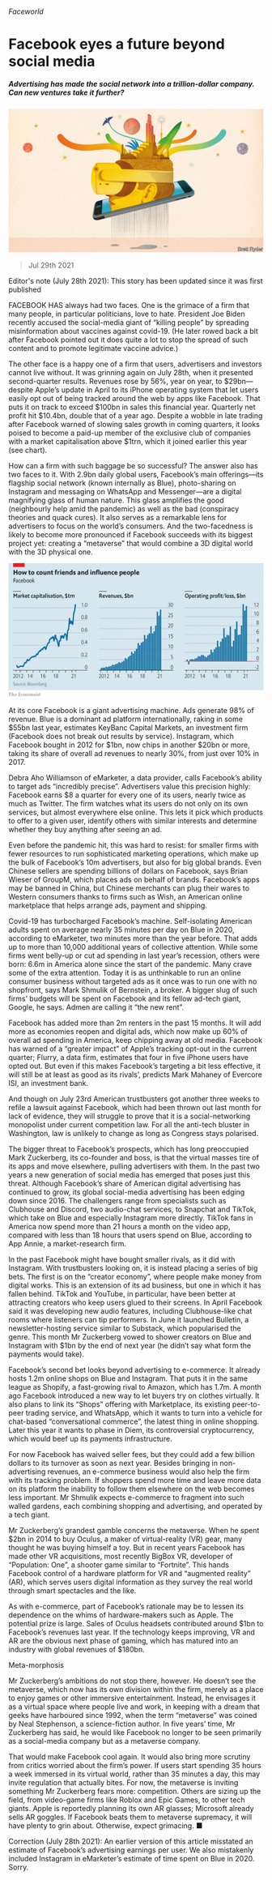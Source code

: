 ###### Faceworld

# Facebook eyes a future beyond social media 

##### Advertising has made the social network into a trillion-dollar company. Can new ventures take it further? 

![image](images/20210731_WBD001.jpg) 

> Jul 29th 2021 

Editor's note (July 28th 2021): This story has been updated since it was first published

FACEBOOK HAS always had two faces. One is the grimace of a firm that many people, in particular politicians, love to hate. President Joe Biden recently accused the social-media giant of “killing people” by spreading misinformation about vaccines against covid-19. (He later rowed back a bit after Facebook pointed out it does quite a lot to stop the spread of such content and to promote legitimate vaccine advice.)

The other face is a happy one of a firm that users, advertisers and investors cannot live without. It was grinning again on July 28th, when it presented second-quarter results. Revenues rose by 56%, year on year, to $29bn—despite Apple’s update in April to its iPhone operating system that let users easily opt out of being tracked around the web by apps like Facebook. That puts it on track to exceed $100bn in sales this financial year. Quarterly net profit hit $10.4bn, double that of a year ago. Despite a wobble in late trading after Facebook warned of slowing sales growth in coming quarters, it looks poised to become a paid-up member of the exclusive club of companies with a market capitalisation above $1trn, which it joined earlier this year (see chart).


How can a firm with such baggage be so successful? The answer also has two faces to it. With 2.9bn daily global users, Facebook’s main offerings—its flagship social network (known internally as Blue), photo-sharing on Instagram and messaging on WhatsApp and Messenger—are a digital magnifying glass of human nature. This glass amplifies the good (neighbourly help amid the pandemic) as well as the bad (conspiracy theories and quack cures). It also serves as a remarkable lens for advertisers to focus on the world’s consumers. And the two-facedness is likely to become more pronounced if Facebook succeeds with its biggest project yet: creating a “metaverse” that would combine a 3D digital world with the 3D physical one.

![image](images/20210731_WBC052_0.png) 


At its core Facebook is a giant advertising machine. Ads generate 98% of revenue. Blue is a dominant ad platform internationally, raking in some $55bn last year, estimates KeyBanc Capital Markets, an investment firm (Facebook does not break out results by service). Instagram, which Facebook bought in 2012 for $1bn, now chips in another $20bn or more, taking its share of overall ad revenues to nearly 30%, from just over 10% in 2017.


Debra Aho Williamson of eMarketer, a data provider, calls Facebook’s ability to target ads “incredibly precise”. Advertisers value this precision highly: Facebook earns $8 a quarter for every one of its users, nearly twice as much as Twitter. The firm watches what its users do not only on its own services, but almost everywhere else online. This lets it pick which products to offer to a given user, identify others with similar interests and determine whether they buy anything after seeing an ad.

Even before the pandemic hit, this was hard to resist: for smaller firms with fewer resources to run sophisticated marketing operations, which make up the bulk of Facebook’s 10m advertisers, but also for big global brands. Even Chinese sellers are spending billions of dollars on Facebook, says Brian Wieser of GroupM, which places ads on behalf of brands. Facebook’s apps may be banned in China, but Chinese merchants can plug their wares to Western consumers thanks to firms such as Wish, an American online marketplace that helps arrange ads, payment and shipping.

Covid-19 has turbocharged Facebook’s machine. Self-isolating American adults spent on average nearly 35 minutes per day on Blue in 2020, according to eMarketer, two minutes more than the year before. That adds up to more than 10,000 additional years of collective attention. While some firms went belly-up or cut ad spending in last year’s recession, others were born: 6.6m in America alone since the start of the pandemic. Many crave some of the extra attention. Today it is as unthinkable to run an online consumer business without targeted ads as it once was to run one with no shopfront, says Mark Shmulik of Bernstein, a broker. A bigger slug of such firms’ budgets will be spent on Facebook and its fellow ad-tech giant, Google, he says. Admen are calling it “the new rent”.

Facebook has added more than 2m renters in the past 15 months. It will add more as economies reopen and digital ads, which now make up 60% of overall ad spending in America, keep chipping away at old media. Facebook has warned of a “greater impact” of Apple’s tracking opt-out in the current quarter; Flurry, a data firm, estimates that four in five iPhone users have opted out. But even if this makes Facebook’s targeting a bit less effective, it will still be at least as good as its rivals’, predicts Mark Mahaney of Evercore ISI, an investment bank.

And though on July 23rd American trustbusters got another three weeks to refile a lawsuit against Facebook, which had been thrown out last month for lack of evidence, they will struggle to prove that it is a social-networking monopolist under current competition law. For all the anti-tech bluster in Washington, law is unlikely to change as long as Congress stays polarised.

The bigger threat to Facebook’s prospects, which has long preoccupied Mark Zuckerberg, its co-founder and boss, is that the virtual masses tire of its apps and move elsewhere, pulling advertisers with them. In the past two years a new generation of social media has emerged that poses just this threat. Although Facebook’s share of American digital advertising has continued to grow, its global social-media advertising has been edging down since 2016. The challengers range from specialists such as Clubhouse and Discord, two audio-chat services, to Snapchat and TikTok, which take on Blue and especially Instagram more directly. TikTok fans in America now spend more than 21 hours a month on the video app, compared with less than 18 hours that users spend on Blue, according to App Annie, a market-research firm.

In the past Facebook might have bought smaller rivals, as it did with Instagram. With trustbusters looking on, it is instead placing a series of big bets. The first is on the “creator economy”, where people make money from digital works. This is an extension of its ad business, but one in which it has fallen behind. TikTok and YouTube, in particular, have been better at attracting creators who keep users glued to their screens. In April Facebook said it was developing new audio features, including Clubhouse-like chat rooms where listeners can tip performers. In June it launched Bulletin, a newsletter-hosting service similar to Substack, which popularised the genre. This month Mr Zuckerberg vowed to shower creators on Blue and Instagram with $1bn by the end of next year (he didn’t say what form the payments would take).

Facebook’s second bet looks beyond advertising to e-commerce. It already hosts 1.2m online shops on Blue and Instagram. That puts it in the same league as Shopify, a fast-growing rival to Amazon, which has 1.7m. A month ago Facebook introduced a new way to let buyers try on clothes virtually. It also plans to link its “Shops” offering with Marketplace, its existing peer-to-peer trading service, and WhatsApp, which it wants to turn into a vehicle for chat-based “conversational commerce”, the latest thing in online shopping. Later this year it wants to phase in Diem, its controversial cryptocurrency, which would beef up its payments infrastructure.

For now Facebook has waived seller fees, but they could add a few billion dollars to its turnover as soon as next year. Besides bringing in non-advertising revenues, an e-commerce business would also help the firm with its tracking problem. If shoppers spend more time and leave more data on its platform the inability to follow them elsewhere on the web becomes less important. Mr Shmulik expects e-commerce to fragment into such walled gardens, each combining shopping and advertising, and operated by a tech giant.

Mr Zuckerberg’s grandest gamble concerns the metaverse. When he spent $2bn in 2014 to buy Oculus, a maker of virtual-reality (VR) gear, many thought he was buying himself a toy. But in recent years Facebook has made other VR acquisitions, most recently BigBox VR, developer of “Population: One”, a shooter game similar to “Fortnite”. This hands Facebook control of a hardware platform for VR and “augmented reality” (AR), which serves users digital information as they survey the real world through smart spectacles and the like.

As with e-commerce, part of Facebook’s rationale may be to lessen its dependence on the whims of hardware-makers such as Apple. The potential prize is large. Sales of Oculus headsets contributed around $1bn to Facebook’s revenues last year. If the technology keeps improving, VR and AR are the obvious next phase of gaming, which has matured into an industry with global revenues of $180bn.

Meta-morphosis

Mr Zuckerberg’s ambitions do not stop there, however. He doesn’t see the metaverse, which now has its own division within the firm, merely as a place to enjoy games or other immersive entertainment. Instead, he envisages it as a virtual space where people live and work, in keeping with a dream that geeks have harboured since 1992, when the term “metaverse” was coined by Neal Stephenson, a science-fiction author. In five years’ time, Mr Zuckerberg has said, he would like Facebook no longer to be seen primarily as a social-media company but as a metaverse company.

That would make Facebook cool again. It would also bring more scrutiny from critics worried about the firm’s power. If users start spending 35 hours a week immersed in its virtual world, rather than 35 minutes a day, this may invite regulation that actually bites. For now, the metaverse is inviting something Mr Zuckerberg fears more: competition. Others are sizing up the field, from video-game firms like Roblox and Epic Games, to other tech giants. Apple is reportedly planning its own AR glasses; Microsoft already sells AR goggles. If Facebook beats them to metaverse supremacy, it will have plenty to grin about. Otherwise, expect grimacing. ■

Correction (July 28th 2021): An earlier version of this article misstated an estimate of Facebook’s advertising earnings per user. We also mistakenly included Instagram in eMarketer’s estimate of time spent on Blue in 2020. Sorry.

